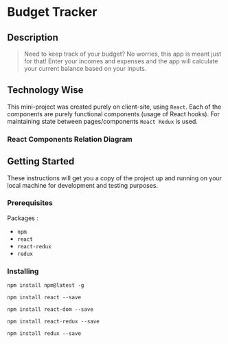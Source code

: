 
# Budget Tracker
## Description
> Need to keep track of your budget? No worries, this app is meant just for that! Enter your incomes and expenses and the app will calculate your current balance based on your inputs.
## Technology Wise
This mini-project was created purely on client-site, using `React`. 
Each of the components are purely functional components (usage of React hooks).
For maintaining state between pages/components `React Redux` is used.
### React Components Relation Diagram

## Getting Started
These instructions will get you a copy of the project up and running on your local machine for development and testing purposes.
### Prerequisites
Packages :
* `npm`
* `react`
* `react-redux`
* `redux`
### Installing
```
npm install npm@latest -g

npm install react --save

npm install react-dom --save

npm install react-redux --save

npm install redux --save

```
